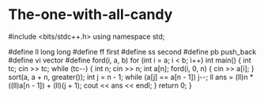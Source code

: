# The-one-with-all-candy

#include <bits/stdc++.h>
using namespace std;

#define ll long long
#define ff first
#define ss second
#define pb push_back
#define vi vector<int>
#define ford(i, a, b) for (int i = a; i < b; i++)
int main()
{
    int tc;
    cin >> tc;
    while (tc--)
    {
        int n;
        cin >> n;
        int a[n];
        ford(i, 0, n)
        {
            cin >> a[i];
        }
        sort(a, a + n, greater<int>());
        int j = n - 1;
        while (a[j] == a[n - 1])
            j--;
        ll ans = (ll)n * ((ll)a[n - 1]) + (ll)(j + 1);
        cout << ans << endl;
    }
    return 0;
}
